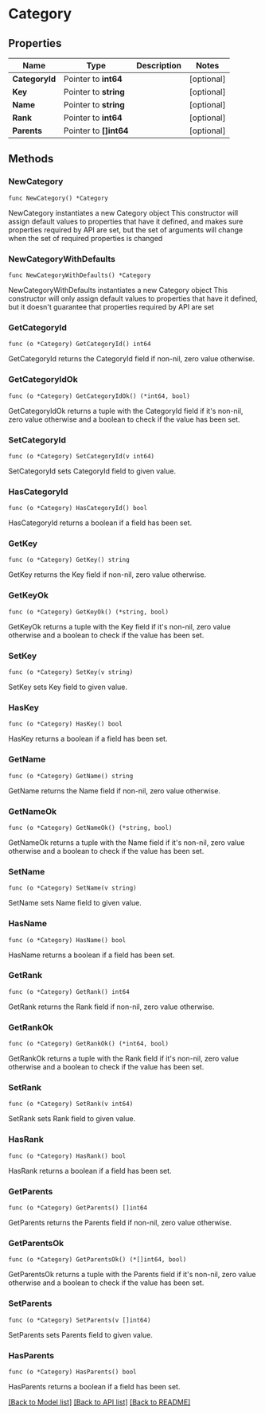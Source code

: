 # Category

## Properties

Name | Type | Description | Notes
------------ | ------------- | ------------- | -------------
**CategoryId** | Pointer to **int64** |  | [optional] 
**Key** | Pointer to **string** |  | [optional] 
**Name** | Pointer to **string** |  | [optional] 
**Rank** | Pointer to **int64** |  | [optional] 
**Parents** | Pointer to **[]int64** |  | [optional] 

## Methods

### NewCategory

`func NewCategory() *Category`

NewCategory instantiates a new Category object
This constructor will assign default values to properties that have it defined,
and makes sure properties required by API are set, but the set of arguments
will change when the set of required properties is changed

### NewCategoryWithDefaults

`func NewCategoryWithDefaults() *Category`

NewCategoryWithDefaults instantiates a new Category object
This constructor will only assign default values to properties that have it defined,
but it doesn't guarantee that properties required by API are set

### GetCategoryId

`func (o *Category) GetCategoryId() int64`

GetCategoryId returns the CategoryId field if non-nil, zero value otherwise.

### GetCategoryIdOk

`func (o *Category) GetCategoryIdOk() (*int64, bool)`

GetCategoryIdOk returns a tuple with the CategoryId field if it's non-nil, zero value otherwise
and a boolean to check if the value has been set.

### SetCategoryId

`func (o *Category) SetCategoryId(v int64)`

SetCategoryId sets CategoryId field to given value.

### HasCategoryId

`func (o *Category) HasCategoryId() bool`

HasCategoryId returns a boolean if a field has been set.

### GetKey

`func (o *Category) GetKey() string`

GetKey returns the Key field if non-nil, zero value otherwise.

### GetKeyOk

`func (o *Category) GetKeyOk() (*string, bool)`

GetKeyOk returns a tuple with the Key field if it's non-nil, zero value otherwise
and a boolean to check if the value has been set.

### SetKey

`func (o *Category) SetKey(v string)`

SetKey sets Key field to given value.

### HasKey

`func (o *Category) HasKey() bool`

HasKey returns a boolean if a field has been set.

### GetName

`func (o *Category) GetName() string`

GetName returns the Name field if non-nil, zero value otherwise.

### GetNameOk

`func (o *Category) GetNameOk() (*string, bool)`

GetNameOk returns a tuple with the Name field if it's non-nil, zero value otherwise
and a boolean to check if the value has been set.

### SetName

`func (o *Category) SetName(v string)`

SetName sets Name field to given value.

### HasName

`func (o *Category) HasName() bool`

HasName returns a boolean if a field has been set.

### GetRank

`func (o *Category) GetRank() int64`

GetRank returns the Rank field if non-nil, zero value otherwise.

### GetRankOk

`func (o *Category) GetRankOk() (*int64, bool)`

GetRankOk returns a tuple with the Rank field if it's non-nil, zero value otherwise
and a boolean to check if the value has been set.

### SetRank

`func (o *Category) SetRank(v int64)`

SetRank sets Rank field to given value.

### HasRank

`func (o *Category) HasRank() bool`

HasRank returns a boolean if a field has been set.

### GetParents

`func (o *Category) GetParents() []int64`

GetParents returns the Parents field if non-nil, zero value otherwise.

### GetParentsOk

`func (o *Category) GetParentsOk() (*[]int64, bool)`

GetParentsOk returns a tuple with the Parents field if it's non-nil, zero value otherwise
and a boolean to check if the value has been set.

### SetParents

`func (o *Category) SetParents(v []int64)`

SetParents sets Parents field to given value.

### HasParents

`func (o *Category) HasParents() bool`

HasParents returns a boolean if a field has been set.


[[Back to Model list]](../README.md#documentation-for-models) [[Back to API list]](../README.md#documentation-for-api-endpoints) [[Back to README]](../README.md)


